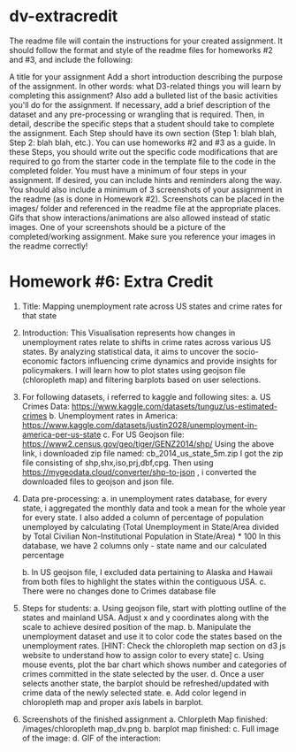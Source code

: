 # dv-extracredit

The readme file will contain the instructions for your created assignment. It should follow the format and style of the readme files for homeworks #2 and #3, and include the following:

A title for your assignment
Add a short introduction describing the purpose of the assignment. In other words: what D3-related things you will learn by completing this assignment?
Also add a bulleted list of the basic activities you'll do for the assignment.
If necessary, add a brief description of the dataset and any pre-processing or wrangling that is required.
Then, in detail, describe the specific steps that a student should take to complete the assignment. Each Step should have its own section (Step 1: blah blah, Step 2: blah blah, etc.). You can use homeworks #2 and #3 as a guide. In these Steps, you should write out the specific code modifications that are required to go from the starter code in the template file to the code in the completed folder.
You must have a minimum of four steps in your assignment.
If desired, you can include hints and reminders along the way.
You should also include a minimum of 3 screenshots of your assignment in the readme (as is done in Homework #2). Screenshots can be placed in the images/ folder and referenced in the readme file at the appropriate places.
Gifs that show interactions/animations are also allowed instead of static images.
One of your screenshots should be a picture of the completed/working assignment.
Make sure you reference your images in the readme correctly!


# Homework #6: Extra Credit
1. Title: Mapping unemployment rate across US states and crime rates for that state
2. Introduction: 
    This Visualisation represents how changes in unemployment rates relate to shifts in crime rates across various US states. By analyzing statistical data, it aims to uncover the socio-economic factors influencing crime dynamics and provide insights for policymakers.
    I will learn how to plot states using geojson file (chloropleth map) and filtering barplots based on user selections.
3. For following datasets, i referred to kaggle and following sites:
    a. US Crimes Data: https://www.kaggle.com/datasets/tunguz/us-estimated-crimes
    b. Unemployment rates in America: https://www.kaggle.com/datasets/justin2028/unemployment-in-america-per-us-state
    c. For US Geojson file: https://www2.census.gov/geo/tiger/GENZ2014/shp/
                            Using the above link, i downloaded zip file named: 	cb_2014_us_state_5m.zip
                            I got the zip file consisting of shp,shx,iso,prj,dbf,cpg. 
                            Then using https://mygeodata.cloud/converter/shp-to-json ,  i converted the downloaded files to geojson and json file.
4. Data pre-processing:
    a. in unemployment rates database, for every state, i aggregated the monthly data and took a mean for the whole year for every state.
        I also added a column of percentage of population unemployed by calculating (Total Unemployment in State/Area divided by Total Civilian Non-Institutional Population in State/Area) * 100
        In this database, we have 2 columns only -  state name and our calculated percentage
    
    b. In US geojson file, I excluded data pertaining to Alaska and Hawaii from both files to highlight the states within the contiguous USA.
    c. There were no changes done to Crimes database file

5. Steps for students:
    a. Using geojson file, start with plotting outline of the states and mainland USA. Adjust x and y coordinates along with the scale to achieve desired position of the map.
    b. Manipulate the unemployment dataset and use it to color code the states based on the unemployment rates. [HINT: Check the chloropleth map section on d3 js website to understand how to assign   color to every state]
    c. Using mouse events, plot the bar chart which shows number and categories of crimes committed in the state selected by the user.
    d. Once a user selects another state, the barplot should be refreshed/updated with crime data of the newly selected state.
    e. Add color legend in chloropleth map and proper axis labels in barplot.

6. Screenshots of the finished assignment 
    a. Chlorpleth Map finished:  /images/chloropleth map_dv.png
    b. barplot map finished:
    c. Full image of the image:
    d. GIF of the interaction: 
